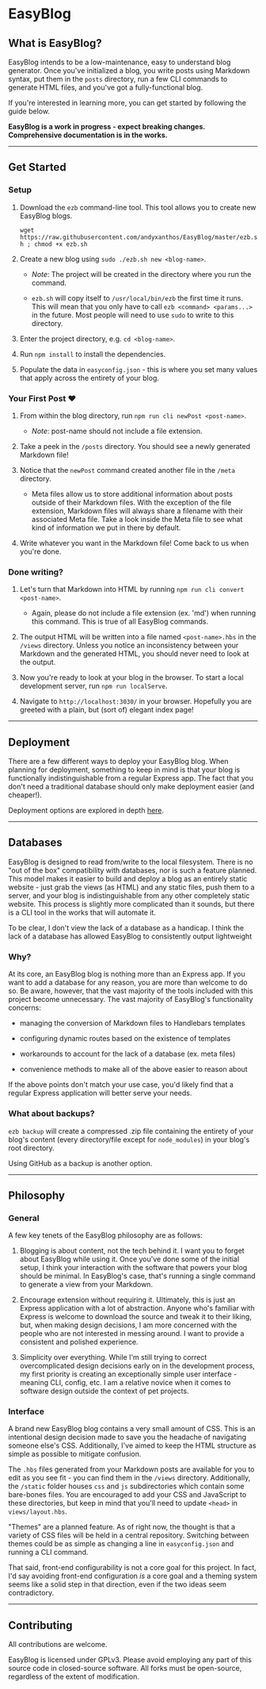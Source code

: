 # EasyBlog

## What is EasyBlog?

EasyBlog intends to be a low-maintenance, easy to understand blog generator. Once you've initialized a blog, you write posts using Markdown syntax, put them in the `posts` directory, run a few CLI commands to generate HTML files, and you've got a fully-functional blog.

If you're interested in learning more, you can get started by following the guide below.

**EasyBlog is a work in progress - expect breaking changes. Comprehensive documentation is in the works.**

------

## Get Started

### Setup
1. Download the `ezb` command-line tool. This tool allows you to create new EasyBlog blogs.

    `wget https://raw.githubusercontent.com/andyxanthos/EasyBlog/master/ezb.sh ; chmod +x ezb.sh`
2. Create a new blog using `sudo ./ezb.sh new <blog-name>`. 
    
    - *Note*: The project will be created in the directory where you run the command.

    - `ezb.sh` will copy itself to `/usr/local/bin/ezb` the first time it runs. This will mean that you only have to call `ezb <command> <params...>` in the future. Most people will need to use `sudo` to write to this directory.
3. Enter the project directory, e.g. `cd <blog-name>`.
4. Run `npm install` to install the dependencies.
5. Populate the data in `easyconfig.json` - this is where you set many values that apply across the entirety of your blog.

### Your First Post ❤️
1. From within the blog directory, run `npm run cli newPost <post-name>`.

    - *Note*: post-name should not include a file extension.
2. Take a peek in the `/posts` directory. You should see a newly generated Markdown file!
3. Notice that the `newPost` command created another file in the `/meta` directory.

    - Meta files allow us to store additional information about posts outside of their Markdown files. With the exception of the file extension, Markdown files will always share a filename with their associated Meta file. Take a look inside the Meta file to see what kind of information we put in there by default.
4. Write whatever you want in the Markdown file! Come back to us when you're done.

### Done writing?

1. Let's turn that Markdown into HTML by running `npm run cli convert <post-name>`.

     - Again, please do not include a file extension (ex. 'md') when running this command. This is true of all EasyBlog commands.
2. The output HTML will be written into a file named `<post-name>.hbs` in the `/views` directory. Unless you notice an inconsistency between your Markdown and the generated HTML, you should never need to look at the output.
3. Now you're ready to look at your blog in the browser. To start a local development server, run `npm run localServe`.
4. Navigate to `http://localhost:3030/` in your browser. Hopefully you are greeted with a plain, but (sort of) elegant index page!

-------

## Deployment

There are a few different ways to deploy your EasyBlog blog. When planning for deployment, something to keep in mind is that your blog is functionally indistinguishable from a regular Express app. The fact that you don't need a traditional database should only make deployment easier (and cheaper!).

Deployment options are explored in depth [here](https://github.com/andyxanthos/EasyBlog/wiki/Deploying-Your-Blog).

-------

## Databases

EasyBlog is designed to read from/write to the local filesystem. There is no "out of the box" compatibility with databases, nor is such a feature planned. This model makes it easier to build and deploy a blog as an entirely static website - just grab the views (as HTML) and any static files, push them to a server, and your blog is indistinguishable from any other completely static website. This process is slightly more complicated than it sounds, but there is a CLI tool in the works that will automate it.

To be clear, I don't view the lack of a database as a handicap. I think the lack of a database has allowed EasyBlog to consistently output lightweight

### Why?
At its core, an EasyBlog blog is nothing more than an Express app. If you want to add a database for any reason, you are more than welcome to do so. Be aware, however, that the vast majority of the tools included with this project become unnecessary. The vast majority of EasyBlog's functionality concerns:

- managing the conversion of Markdown files to Handlebars templates

- configuring dynamic routes based on the existence of templates

- workarounds to account for the lack of a database (ex. meta files)

- convenience methods to make all of the above easier to reason about

If the above points don't match your use case, you'd likely find that a regular Express application will better serve your needs.

### What about backups?

`ezb backup` will create a compressed .zip file containing the entirety of your blog's content (every directory/file except for `node_modules`) in your blog's root directory.

Using GitHub as a backup is another option.

-------

## Philosophy

### General
A few key tenets of the EasyBlog philosophy are as follows:

1. Blogging is about content, not the tech behind it. I want you to forget about EasyBlog while using it. Once you've done some of the initial setup, I think your interaction with the software that powers your blog should be minimal. In EasyBlog's case, that's running a single command to generate a view from your Markdown.

2. Encourage extension without requiring it. Ultimately, this is just an Express application with a lot of abstraction. Anyone who's familiar with Express is welcome to download the source and tweak it to their liking, but, when making design decisions, I am more concerned with the people who are not interested in messing around. I want to provide a consistent and polished experience.

3. Simplicity over everything. While I'm still trying to correct overcomplicated design decisions early on in the development process, my first priority is creating an exceptionally simple user interface - meaning CLI, config, etc. I am a relative novice when it comes to software design outside the context of pet projects.



### Interface
A brand new EasyBlog blog contains a very small amount of CSS. This is an intentional design decision made to save you the headache of navigating someone else's CSS. Additionally, I've aimed to keep the HTML structure as simple as possible to mitigate confusion.

The `.hbs` files generated from your Markdown posts are available for you to edit as you see fit - you can find them in the `/views` directory. Additionally, the `/static` folder houses `css` and `js` subdirectories which contain some bare-bones files. You are encouraged to add your CSS and JavaScript to these directories, but keep in mind that you'll need to update `<head>` in `views/layout.hbs`.

"Themes" are a planned feature. As of right now, the thought is that a variety of CSS files will be held in a central repository. Switching between themes could be as simple as changing a line in `easyconfig.json` and running a CLI command.

That said, front-end configurability is not a core goal for this project. In fact, I'd say avoiding front-end configuration *is* a core goal and a theming system seems like a solid step in that direction, even if the two ideas seem contradictory.

------

## Contributing

All contributions are welcome. 

EasyBlog is licensed under GPLv3. Please avoid employing any part of this source code in closed-source software. All forks must be open-source, regardless of the extent of modification.